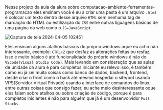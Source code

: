 Nesse projeto da aula da alura sobre computacao-ambiente-ferramentas-programacao eles ensinam você é eu a criar uma pasta é um arquivo `.html` é colocar um texto dentro desse arquivo `HTML` sem nenhuma tag de marcação do HTML ou estilização do `CSS` entre outras liguagens básicas de uma página da web como o `JS=JavaScript`.

![Captura de tela 2024-04-05 102451](https://github.com/ronieremarques/alura-programacao-aula3/assets/109429582/4f0f0cfd-cb53-4036-89bd-f20f072450f8)

Eles ensinam alguns atalhos básicos do próprio windows oque eu acho não interessante, exemplo: `CTRL+Z` que desfaz as alterações feitas ou resfaz, isso é muito básico é até funcionalidade do próprio windows é não do `VScode(Visual Studio Code)`. Mais levando em consideração que as aulas de unidade da alura é para completos iniciante eu relevo isso, é também como eu já sei muita coisas como banco de dados, backend, frontend, desde criar o front como o back até mesmo hospedar o site/bot usando VPS(Servidor Virtual Privado) usando a interface de comandos do linux, entre outras coisas que consigo fazer, eu ache meio desinteressante oque eles falam sobre atalhos ou sobre criação de código, porque é para completos iniciantes é não para alguém que já é um desenvolvidor `Full Stacks`.
